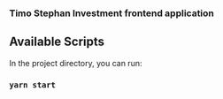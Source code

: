 ### Timo Stephan Investment frontend application

## Available Scripts

In the project directory, you can run:

### `yarn start`
